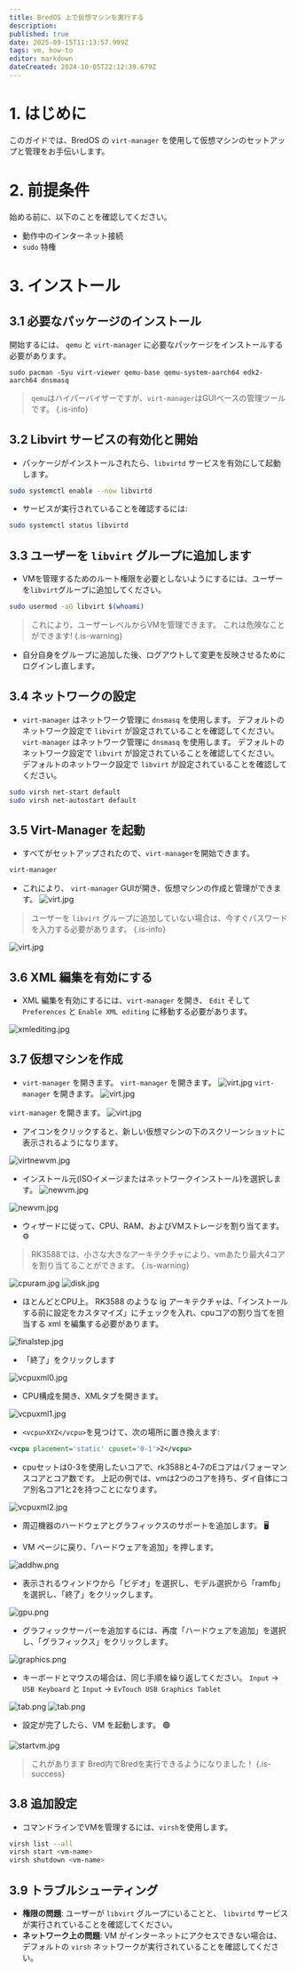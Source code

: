 ```yaml
---
title: BredOS 上で仮想マシンを実行する
description:
published: true
date: 2025-09-15T11:13:57.999Z
tags: vm, how-to
editor: markdown
dateCreated: 2024-10-05T22:12:39.679Z
---
```


# 1. はじめに

このガイドでは、BredOS の `virt-manager` を使用して仮想マシンのセットアップと管理をお手伝いします。

# 2. 前提条件

始める前に、以下のことを確認してください。

- 動作中のインターネット接続
- `sudo` 特権

# 3. インストール

## 3.1 必要なパッケージのインストール

開始するには、 `qemu` と `virt-manager` に必要なパッケージをインストールする必要があります。

```
sudo pacman -Syu virt-viewer qemu-base qemu-system-aarch64 edk2-aarch64 dnsmasq 
```

> `qemu`はハイパーバイザーですが、`virt-manager`はGUIベースの管理ツールです。
> {.is-info}

## 3.2 Libvirt サービスの有効化と開始

- パッケージがインストールされたら、`libvirtd` サービスを有効にして起動します。

```bash
sudo systemctl enable --now libvirtd
```

- サービスが実行されていることを確認するには:

```bash
sudo systemctl status libvirtd
```

## 3.3 ユーザーを `libvirt` グループに追加します

- VMを管理するためのルート権限を必要としないようにするには、ユーザーを`libvirt`グループに追加してください。

```bash
sudo usermod -aG libvirt $(whoami)
```

> これにより、ユーザーレベルからVMを管理できます。 これは危険なことができます!
> {.is-warning}

- 自分自身をグループに追加した後、ログアウトして変更を反映させるためにログインし直します。

## 3.4 ネットワークの設定

- `virt-manager` はネットワーク管理に `dnsmasq` を使用します。 デフォルトのネットワーク設定で `libvirt` が設定されていることを確認してください。 `virt-manager` はネットワーク管理に `dnsmasq` を使用します。 デフォルトのネットワーク設定で `libvirt` が設定されていることを確認してください。 デフォルトのネットワーク設定で `libvirt` が設定されていることを確認してください。

```bash
sudo virsh net-start default
sudo virsh net-autostart default
```

## 3.5 Virt-Manager を起動

- すべてがセットアップされたので、`virt-manager`を開始できます。

```bash
virt-manager
```

- これにより、 `virt-manager` GUIが開き、仮想マシンの作成と管理ができます。
  ![virt.jpg](/vms/virt.jpg)

> ユーザーを `libvirt` グループに追加していない場合は、今すぐパスワードを入力する必要があります。
> {.is-info}

![virt.jpg](/vms/virt.jpg)

## 3.6 XML 編集を有効にする

- XML 編集を有効にするには、`virt-manager` を開き、 `Edit` そして `Preferences` と `Enable XML editing` に移動する必要があります。

![xmlediting.jpg](/vms/xmlediting.jpg)

## 3.7 仮想マシンを作成

- `virt-manager` を開きます。
  `virt-manager` を開きます。
  ![virt.jpg](/vms/virt.jpg)
  `virt-manager` を開きます。
  ![virt.jpg](/vms/virt.jpg)

`virt-manager` を開きます。
![virt.jpg](/vms/virt.jpg)

- アイコンをクリックすると、新しい仮想マシンの下のスクリーンショットに表示されるようになります。

![virtnewvm.jpg](/vms/virtnewvm.jpg)

- インストール元(ISOイメージまたはネットワークインストール)を選択します。
  ![newvm.jpg](/vms/newvm.jpg)

![newvm.jpg](/vms/newvm.jpg)

- ウィザードに従って、CPU、RAM、およびVMストレージを割り当てます。 ⚙️

> RK3588では、小さな大きなアーキテクチャにより、vmあたり最大4コアを割り当てることができます。
> {.is-warning}

![cpuram.jpg](/vms/cpuram.jpg)
![disk.jpg](/vms/disk.jpg)

- ほとんどとCPU上。 RK3588 のような ig アーキテクチャは、「インストールする前に設定をカスタマイズ」にチェックを入れ、cpuコアの割り当てを担当する xml を編集する必要があります。

![finalstep.jpg](/vms/finalstep.jpg)

- 「終了」をクリックします

![vcpuxml0.jpg](/vms/vcpuxml0.jpg)

- CPU構成を開き、XMLタブを開きます。

![vcpuxml1.jpg](/vms/vcpuxml1.jpg)

- `<vcpu>XYZ</vcpu>`を見つけて、次の場所に置き換えます:

```xml
<vcpu placement='static' cpuset='0-1'>2</vcpu>
```

- cpuセットは0-3を使用したいコアで、rk3588と4-7のEコアはパフォーマンスコアとコア数です。 上記の例では、vmは2つのコアを持ち、ダイ自体にコア別名コア1と2を持つことになります。

![vcpuxml2.jpg](/vms/vcpuxml2.jpg)

- 周辺機器のハードウェアとグラフィックスのサポートを追加します。 🖥️

- VM ページに戻り、「ハードウェアを追加」を押します。

![addhw.png](/vms/addhw.png)

- 表示されるウィンドウから「ビデオ」を選択し、モデル選択から「ramfb」を選択し、「終了」をクリックします。

![gpu.png](/vms/gpu.png)

- グラフィックサーバーを追加するには、再度「ハードウェアを追加」を選択し、「グラフィックス」をクリックします。

![graphics.png](/vms/graphics.png)

- キーボードとマウスの場合は、同じ手順を繰り返してください。
  `Input` -> `USB Keyboard` と `Input` -> `EvTouch USB Graphics Tablet`

![tab.png](/vms/kb.png)
![tab.png](/vms/tab.png)

- 設定が完了したら、VM を起動します。 🟢

![startvm.jpg](/vms/startvm.jpg)

> これがあります Bred内でBredを実行できるようになりました！
> {.is-success}

## 3.8 追加設定

- コマンドラインでVMを管理するには、`virsh`を使用します。

```bash
virsh list --all
virsh start <vm-name>
virsh shutdown <vm-name>
```

## 3.9 トラブルシューティング

- **権限の問題**: ユーザーが `libvirt` グループにいることと、 `libvirtd` サービスが実行されていることを確認してください。
- **ネットワーク上の問題**: VM がインターネットにアクセスできない場合は、デフォルトの `virsh` ネットワークが実行されていることを確認してください。

